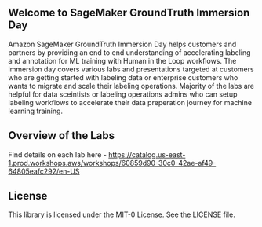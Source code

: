 ## Welcome to SageMaker GroundTruth Immersion Day

Amazon SageMaker GroundTruth Immersion Day helps customers and partners by providing an end to end understanding of accelerating labeling and annotation for ML training with Human in the Loop workflows. The immersion day covers various labs and presentations targeted at customers who are getting started with labeling data or enterprise customers who wants to migrate and scale their labeling operations. Majority of the labs are helpful for data sceintists or labeling operations admins who can setup labeling workflows to accelerate their data preperation journey for machine learning training.

## Overview of the Labs

Find details on each lab here - https://catalog.us-east-1.prod.workshops.aws/workshops/60859d90-30c0-42ae-af49-64805eafc292/en-US

## License

This library is licensed under the MIT-0 License. See the LICENSE file.

